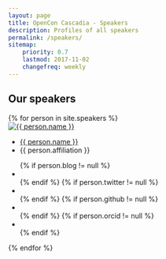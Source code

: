 ```yaml
---
layout: page
title: OpenCon Cascadia - Speakers
description: Profiles of all speakers
permalink: /speakers/
sitemap:
    priority: 0.7
    lastmod: 2017-11-02
    changefreq: weekly
---
```


## Our speakers

<div id="members">
    {% for person in site.speakers %}
    <div class="member">
        <a href="/speakers/{{ person.title | slugify }}">
            <img src="{{ person.image }}" alt="{{ person.name }}">
        </a>
        <ul>
            <a href="/speakers/{{ person.title | slugify }}"><li class="name">{{ person.name }}</li></a>
            <li class="job-title">{{ person.affiliation }}</li>
        </ul>
        <ul class="contact-member">
            {% if person.blog != null %}
                <li><a class="contact-icon" target="_blank" href="{{ person.blog }}"><i class="fa fa-globe fa-lg"
                      aria-hidden="true"></i></a></li>
            {% endif %}
            {% if person.twitter != null %}
                <li><a class="contact-icon" target="_blank" href="http://twitter.com/{{ person.twitter }}"><i class="fa fa-twitter" aria-hidden="true"></i></a></li>
            {% endif %}
            {% if person.github != null %}
                <li><a class="contact-icon" target="_blank" href="http://github.com/{{ person.github }}"><i class="fa fa-github" aria-hidden="true"></i></a></li>
            {% endif %}
            {% if person.orcid != null %}
                <li><a class="contact-icon" target="_blank" href="http://orcid.org/{{ page.orcid }}"><i class="ai ai-orcid" aria-hidden="true"></i></a></li>
            {% endif %} 
        </ul>
    </div>
    {% endfor %}
</div>
